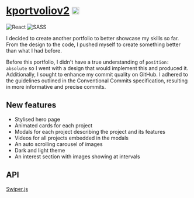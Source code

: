 # [kportvoliov2](https://kunalp99.github.io/kportfoliov2/) <img width="20px" src="https://user-images.githubusercontent.com/65904106/222924400-1a767179-e008-4bf1-a826-35962dca816f.svg" />

![React](https://img.shields.io/badge/react-%2320232a.svg?style=for-the-badge&logo=react&logoColor=%2361DAFB)
![SASS](https://img.shields.io/badge/SASS-hotpink.svg?style=for-the-badge&logo=SASS&logoColor=white)

I decided to create another portfolio to better showcase my skills so far. From the design to the code, I pushed myself to create something better than what I had before.

Before this portfolio, I didn't have a true understanding of `position: absolute` so I went with a design that would implement this and produced it. Additionally, I sought to enhance my commit quality on GitHub. I adhered to the guidelines outlined in the Conventional Commits specification, resulting in more informative and precise commits.

## New features
- Stylised hero page
- Animated cards for each project
- Modals for each project describing the project and its features
- Videos for all projects embedded in the modals 
- An auto scrolling carousel of images
- Dark and light theme 
- An interest section with images showing at intervals

## API
[Swiper.js](https://swiperjs.com/)
